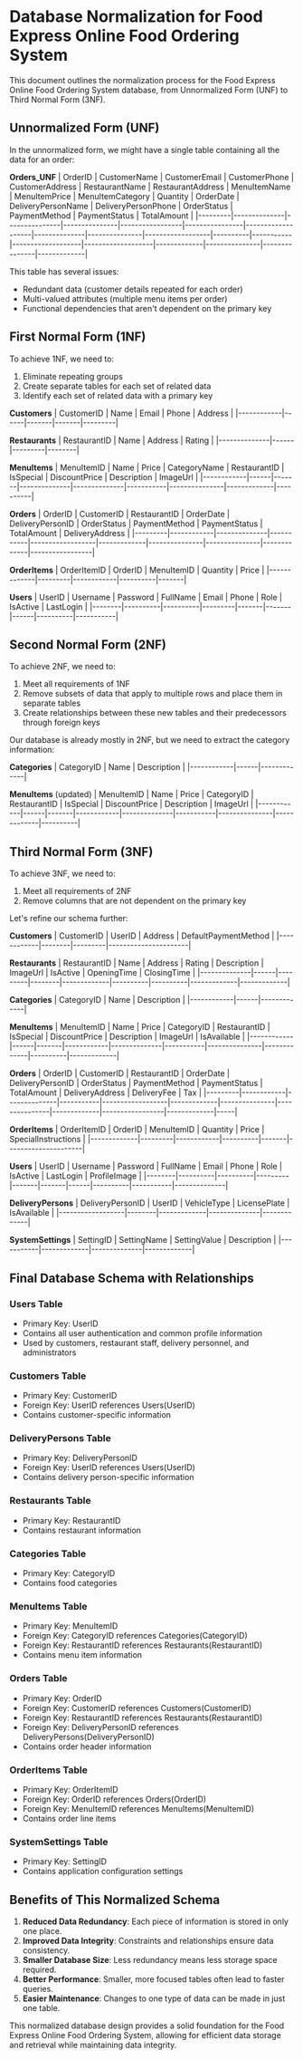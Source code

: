 # Database Normalization for Food Express Online Food Ordering System

This document outlines the normalization process for the Food Express Online Food Ordering System database, from Unnormalized Form (UNF) to Third Normal Form (3NF).

## Unnormalized Form (UNF)

In the unnormalized form, we might have a single table containing all the data for an order:

**Orders_UNF**
| OrderID | CustomerName | CustomerEmail | CustomerPhone | CustomerAddress | RestaurantName | RestaurantAddress | MenuItemName | MenuItemPrice | MenuItemCategory | Quantity | OrderDate | DeliveryPersonName | DeliveryPersonPhone | OrderStatus | PaymentMethod | PaymentStatus | TotalAmount |
|---------|--------------|---------------|---------------|-----------------|----------------|-------------------|--------------|---------------|------------------|----------|-----------|-------------------|-------------------|-------------|---------------|---------------|-------------|

This table has several issues:
- Redundant data (customer details repeated for each order)
- Multi-valued attributes (multiple menu items per order)
- Functional dependencies that aren't dependent on the primary key

## First Normal Form (1NF)

To achieve 1NF, we need to:
1. Eliminate repeating groups
2. Create separate tables for each set of related data
3. Identify each set of related data with a primary key

**Customers**
| CustomerID | Name | Email | Phone | Address |
|------------|------|-------|-------|---------|

**Restaurants**
| RestaurantID | Name | Address | Rating |
|--------------|------|---------|--------|

**MenuItems**
| MenuItemID | Name | Price | CategoryName | RestaurantID | IsSpecial | DiscountPrice | Description | ImageUrl |
|------------|------|-------|--------------|--------------|-----------|---------------|-------------|----------|

**Orders**
| OrderID | CustomerID | RestaurantID | OrderDate | DeliveryPersonID | OrderStatus | PaymentMethod | PaymentStatus | TotalAmount | DeliveryAddress |
|---------|------------|--------------|-----------|------------------|-------------|---------------|---------------|-------------|-----------------|

**OrderItems**
| OrderItemID | OrderID | MenuItemID | Quantity | Price |
|-------------|---------|------------|----------|-------|

**Users**
| UserID | Username | Password | FullName | Email | Phone | Role | IsActive | LastLogin |
|--------|----------|----------|---------|-------|-------|------|----------|-----------|

## Second Normal Form (2NF)

To achieve 2NF, we need to:
1. Meet all requirements of 1NF
2. Remove subsets of data that apply to multiple rows and place them in separate tables
3. Create relationships between these new tables and their predecessors through foreign keys

Our database is already mostly in 2NF, but we need to extract the category information:

**Categories**
| CategoryID | Name | Description |
|------------|------|-------------|

**MenuItems** (updated)
| MenuItemID | Name | Price | CategoryID | RestaurantID | IsSpecial | DiscountPrice | Description | ImageUrl |
|------------|------|-------|------------|--------------|-----------|---------------|-------------|----------|

## Third Normal Form (3NF)

To achieve 3NF, we need to:
1. Meet all requirements of 2NF
2. Remove columns that are not dependent on the primary key

Let's refine our schema further:

**Customers**
| CustomerID | UserID | Address | DefaultPaymentMethod |
|------------|--------|---------|----------------------|

**Restaurants**
| RestaurantID | Name | Address | Rating | Description | ImageUrl | IsActive | OpeningTime | ClosingTime |
|--------------|------|---------|--------|-------------|----------|----------|-------------|-------------|

**Categories**
| CategoryID | Name | Description |
|------------|------|-------------|

**MenuItems**
| MenuItemID | Name | Price | CategoryID | RestaurantID | IsSpecial | DiscountPrice | Description | ImageUrl | IsAvailable |
|------------|------|-------|------------|--------------|-----------|---------------|-------------|----------|-------------|

**Orders**
| OrderID | CustomerID | RestaurantID | OrderDate | DeliveryPersonID | OrderStatus | PaymentMethod | PaymentStatus | TotalAmount | DeliveryAddress | DeliveryFee | Tax |
|---------|------------|--------------|-----------|------------------|-------------|---------------|---------------|-------------|-----------------|-------------|-----|

**OrderItems**
| OrderItemID | OrderID | MenuItemID | Quantity | Price | SpecialInstructions |
|-------------|---------|------------|----------|-------|---------------------|

**Users**
| UserID | Username | Password | FullName | Email | Phone | Role | IsActive | LastLogin | ProfileImage |
|--------|----------|----------|---------|-------|-------|------|----------|-----------|--------------|

**DeliveryPersons**
| DeliveryPersonID | UserID | VehicleType | LicensePlate | IsAvailable |
|------------------|--------|-------------|--------------|-------------|

**SystemSettings**
| SettingID | SettingName | SettingValue | Description |
|-----------|-------------|--------------|-------------|

## Final Database Schema with Relationships

### Users Table
- Primary Key: UserID
- Contains all user authentication and common profile information
- Used by customers, restaurant staff, delivery personnel, and administrators

### Customers Table
- Primary Key: CustomerID
- Foreign Key: UserID references Users(UserID)
- Contains customer-specific information

### DeliveryPersons Table
- Primary Key: DeliveryPersonID
- Foreign Key: UserID references Users(UserID)
- Contains delivery person-specific information

### Restaurants Table
- Primary Key: RestaurantID
- Contains restaurant information

### Categories Table
- Primary Key: CategoryID
- Contains food categories

### MenuItems Table
- Primary Key: MenuItemID
- Foreign Key: CategoryID references Categories(CategoryID)
- Foreign Key: RestaurantID references Restaurants(RestaurantID)
- Contains menu item information

### Orders Table
- Primary Key: OrderID
- Foreign Key: CustomerID references Customers(CustomerID)
- Foreign Key: RestaurantID references Restaurants(RestaurantID)
- Foreign Key: DeliveryPersonID references DeliveryPersons(DeliveryPersonID)
- Contains order header information

### OrderItems Table
- Primary Key: OrderItemID
- Foreign Key: OrderID references Orders(OrderID)
- Foreign Key: MenuItemID references MenuItems(MenuItemID)
- Contains order line items

### SystemSettings Table
- Primary Key: SettingID
- Contains application configuration settings

## Benefits of This Normalized Schema

1. **Reduced Data Redundancy**: Each piece of information is stored in only one place.
2. **Improved Data Integrity**: Constraints and relationships ensure data consistency.
3. **Smaller Database Size**: Less redundancy means less storage space required.
4. **Better Performance**: Smaller, more focused tables often lead to faster queries.
5. **Easier Maintenance**: Changes to one type of data can be made in just one table.

This normalized database design provides a solid foundation for the Food Express Online Food Ordering System, allowing for efficient data storage and retrieval while maintaining data integrity.
